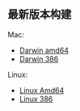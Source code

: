 ## 最新版本构建

Mac:

* [Darwin amd64](https://rdc-incubators.oss-cn-beijing.aliyuncs.com/latest/ktctl_darwin_amd64.tar.gz)
* [Darwin 386](https://rdc-incubators.oss-cn-beijing.aliyuncs.com/latest/ktctl_darwin_386.tar.gz)

Linux:

* [Linux Amd64](https://rdc-incubators.oss-cn-beijing.aliyuncs.com/latest/ktctl_linux_amd64.tar.gz)
* [Linux 386](https://rdc-incubators.oss-cn-beijing.aliyuncs.com/latest/ktctl_linux_386.tar.gz)
